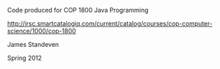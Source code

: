 Code produced for COP 1800 Java Programming

http://irsc.smartcatalogiq.com/current/catalog/courses/cop-computer-science/1000/cop-1800

James Standeven

Spring 2012
